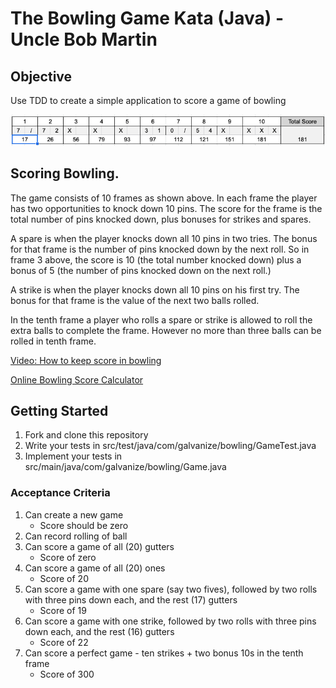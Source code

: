 # The Bowling Game Kata (Java) - Uncle Bob Martin


## Objective
Use TDD to create a simple application to score a game of bowling

![Bowling Scoresheet](assets/new-bowling-scoresheet.png)
   
## Scoring Bowling.
The game consists of 10 frames as shown above. In each frame the player has
two opportunities to knock down 10 pins. The score for the frame is the total
number of pins knocked down, plus bonuses for strikes and spares.

A spare is when the player knocks down all 10 pins in two tries. The bonus for
that frame is the number of pins knocked down by the next roll. So in frame 3
above, the score is 10 (the total number knocked down) plus a bonus of 5 (the
number of pins knocked down on the next roll.)

A strike is when the player knocks down all 10 pins on his first try. The bonus
for that frame is the value of the next two balls rolled.

In the tenth frame a player who rolls a spare or strike is allowed to roll the extra
balls to complete the frame. However no more than three balls can be rolled in
tenth frame.

[Video: How to keep score in bowling](https://www.youtube.com/watch?v=aBe71sD8o8c)

[Online Bowling Score Calculator](https://www.bowlinggenius.com/)

[comment]: <> ([Code Dojo - Demonstration Video]&#40;https://www.youtube.com/watch?v=OPGTPQ4kURU&#41; )

## Getting Started
1. Fork and clone this repository
1. Write your tests in src/test/java/com/galvanize/bowling/GameTest.java
1. Implement your tests in src/main/java/com/galvanize/bowling/Game.java

### Acceptance Criteria
1. Can create a new game
    - Score should be zero
1. Can record rolling of ball
1. Can score a game of all (20) gutters
    - Score of zero
1. Can score a game of all (20) ones
    - Score of 20
1. Can score a game with one spare (say two fives), followed by two rolls with three pins down each, and the rest (17) gutters
    - Score of 19
1. Can score a game with one strike, followed by two rolls with three pins down each, and the rest (16) gutters
    - Score of 22
1. Can score a perfect game - ten strikes + two bonus 10s in the tenth frame
    - Score of 300
   
